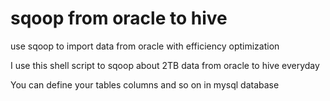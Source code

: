 # sqoop from oracle to hive
use sqoop to import data from oracle with efficiency optimization

I use this shell script to sqoop about 2TB data from oracle to hive everyday

You can define your tables columns and so on in mysql database
